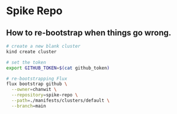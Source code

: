 # Spike Repo

## How to re-bootstrap when things go wrong.

```sh
# create a new blank cluster
kind create cluster

# set the token
export GITHUB_TOKEN=$(cat github_token)

# re-bootstrapping Flux
flux bootstrap github \
  --owner=chanwit \
  --repository=spike-repo \
  --path=./manifests/clusters/default \
  --branch=main
```
